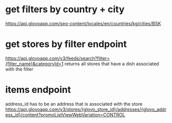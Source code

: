 # get filters by country + city
https://api.glovoapp.com/seo-content/locales/en/countries/kg/cities/BSK


# get stores by filter endpoint
https://api.glovoapp.com/v3/feeds/search?filter={filter_name}&categoryId=1
returns all stores that have a dish associated with the filter


# items endpoint
address_id has to be an address that is associated with the store
https://api.glovoapp.com/v3/stores/{glovo_store_id}/addresses/{glovo_address_id}/content?promoListViewWebVariation=CONTROL
